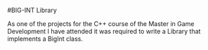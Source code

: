 #BIG-INT Library

As one of the projects for the C++ course of the Master in Game Development I have attended it was required to write a Library that implements a BigInt class.
